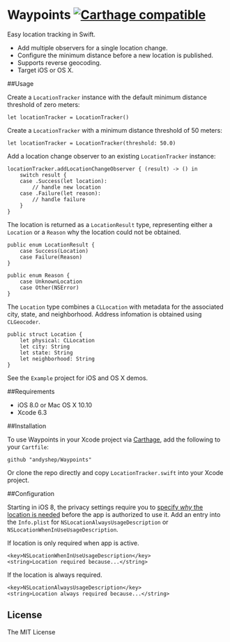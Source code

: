 Waypoints [![Carthage compatible](https://img.shields.io/badge/Carthage-compatible-4BC51D.svg?style=flat)](https://github.com/Carthage/Carthage)
====

Easy location tracking in Swift.

* Add multiple observers for a single location change.
* Configure the minimum distance before a new location is published.
* Supports reverse geocoding.
* Target iOS or OS X.

##Usage

Create a `LocationTracker` instance with the default minimum distance threshold of zero meters:

	let locationTracker = LocationTracker()

Create a `LocationTracker` with a minimum distance threshold of 50 meters:

	let locationTracker = LocationTracker(threshold: 50.0)

Add a location change observer to an existing `LocationTracker` instance:

```
locationTracker.addLocationChangeObserver { (result) -> () in
    switch result {
    case .Success(let location):
        // handle new location
    case .Failure(let reason):
        // handle failure
    }
}
```

The location is returned as a `LocationResult` type, representing either a `Location` or a `Reason` why the location could not be obtained.

```
public enum LocationResult {
    case Success(Location)
    case Failure(Reason)
}

public enum Reason {
    case UnknownLocation
    case Other(NSError)
}
```

The `Location` type combines a `CLLocation` with metadata for the associated city, state, and neighborhood. Address infomation is obtained using `CLGeocoder`.

```
public struct Location {
    let physical: CLLocation
    let city: String
    let state: String
    let neighborhood: String
}
```

See the `Example` project for iOS and OS X demos.

##Requirements

* iOS 8.0 or Mac OS X 10.10
* Xcode 6.3

##Installation

To use Waypoints in your Xcode project via [Carthage](https://github.com/Carthage/Carthage), add the following to your `Cartfile`:

    github "andyshep/Waypoints"

Or clone the repo directly and copy `LocationTracker.swift` into your Xcode project.

##Configuration

Starting in iOS 8, the privacy settings require you to [specify *why* the location is needed](http://stackoverflow.com/a/24063578) before the app is authorized to use it. Add an entry into the `Info.plist` for `NSLocationAlwaysUsageDescription` or `NSLocationWhenInUseUsageDescription`.

If location is only required when app is active.

    <key>NSLocationWhenInUseUsageDescription</key>
    <string>Location required because...</string>

If the location is always required.

    <key>NSLocationAlwaysUsageDescription</key>
    <string>Location always required because...</string>

## License

The MIT License